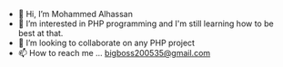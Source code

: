 - 👋 Hi, I’m Mohammed Alhassan
- 👀 I’m interested in PHP programming and I'm still learning how to be best at that.
- 💞️ I’m looking to collaborate on any PHP project
- 📫 How to reach me ... bigboss200535@gmail.com

<!---
bigboss200535/bigboss200535 is a ✨ special ✨ repository because its `README.md` (this file) appears on your GitHub profile.
You can click the Preview link to take a look at your changes.
--->
